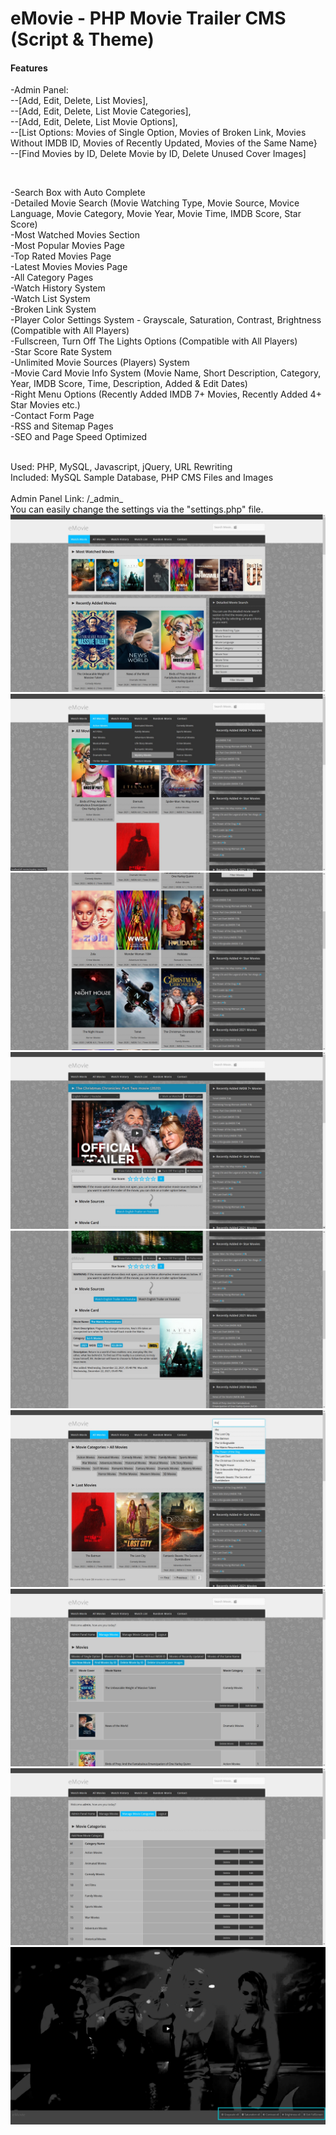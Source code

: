 <h1>eMovie - PHP Movie Trailer CMS (Script & Theme)</h1>

<h4>Features</h4>

<p>-Admin Panel:<br />
--[Add, Edit, Delete, List Movies],<br />
--[Add, Edit, Delete, List Movie Categories],<br />
--[Add, Edit, Delete, List Movie Options],<br />
--[List Options: Movies of Single Option, Movies of Broken Link, Movies Without IMDB ID, Movies of Recently Updated, Movies of the Same Name}<br />
--[Find Movies by ID, Delete Movie by ID, Delete Unused Cover Images]<br />
</p>
<br />
<p>
-Search Box with Auto Complete<br />
-Detailed Movie Search (Movie Watching Type, Movie Source, Movice Language, Movie Category, Movie Year, Movie Time, IMDB Score, Star Score)<br />
-Most Watched Movies Section<br />
-Most Popular Movies Page<br />
-Top Rated Movies Page<br />
-Latest Movies Movies Page<br />
-All Category Pages<br />
-Watch History System<br />
-Watch List System<br />
-Broken Link System<br />
-Player Color Settings System - Grayscale, Saturation, Contrast, Brightness (Compatible with All Players)<br />
-Fullscreen, Turn Off The Lights Options (Compatible with All Players)<br />
-Star Score Rate System<br />
-Unlimited Movie Sources (Players) System<br />
-Movie Card Movie Info System (Movie Name, Short Description, Category, Year, IMDB Score, Time, Description, Added & Edit Dates)<br />
-Right Menu Options (Recently Added IMDB 7+ Movies, Recently Added 4+ Star Movies etc.)<br />
-Contact Form Page<br />
-RSS and Sitemap Pages<br />
-SEO and Page Speed Optimized<br />
</p>
<br />
Used: PHP, MySQL, Javascript, jQuery, URL Rewriting<br />
Included: MySQL Sample Database, PHP CMS Files and Images<br />
<br />
Admin Panel Link: /_admin_<br />
You can easily change the settings via the "settings.php" file.



<img src="https://github.com/4MuMMy/eMovie/blob/main/ss1.jpg?raw=true" />
<img src="https://github.com/4MuMMy/eMovie/blob/main/ss2.jpg?raw=true" />
<img src="https://github.com/4MuMMy/eMovie/blob/main/ss3.jpg?raw=true" />
<img src="https://github.com/4MuMMy/eMovie/blob/main/ss4.jpg?raw=true" />
<img src="https://github.com/4MuMMy/eMovie/blob/main/ss5.jpg?raw=true" />
<img src="https://github.com/4MuMMy/eMovie/blob/main/ss6.jpg?raw=true" />
<img src="https://github.com/4MuMMy/eMovie/blob/main/ss7.jpg?raw=true" />
<img src="https://github.com/4MuMMy/eMovie/blob/main/ss8.jpg?raw=true" />
<img src="https://github.com/4MuMMy/eMovie/blob/main/ss9.jpg?raw=true" />
